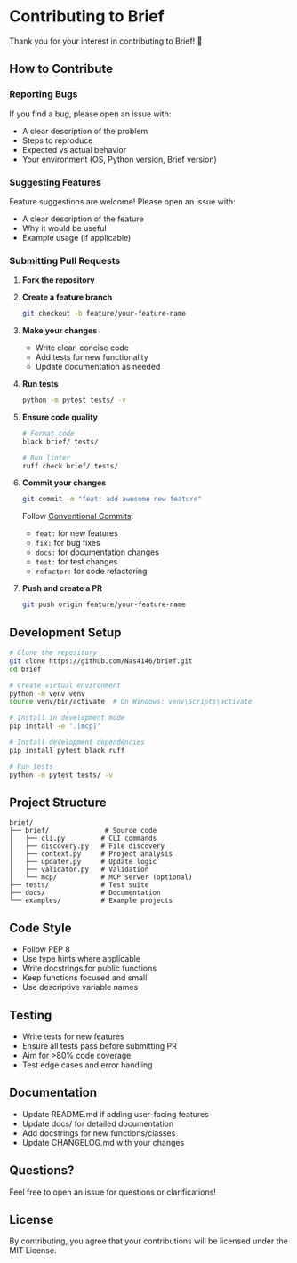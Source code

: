 # Contributing to Brief

Thank you for your interest in contributing to Brief! 🎉

## How to Contribute

### Reporting Bugs

If you find a bug, please open an issue with:
- A clear description of the problem
- Steps to reproduce
- Expected vs actual behavior
- Your environment (OS, Python version, Brief version)

### Suggesting Features

Feature suggestions are welcome! Please open an issue with:
- A clear description of the feature
- Why it would be useful
- Example usage (if applicable)

### Submitting Pull Requests

1. **Fork the repository**
2. **Create a feature branch**
   ```bash
   git checkout -b feature/your-feature-name
   ```

3. **Make your changes**
   - Write clear, concise code
   - Add tests for new functionality
   - Update documentation as needed

4. **Run tests**
   ```bash
   python -m pytest tests/ -v
   ```

5. **Ensure code quality**
   ```bash
   # Format code
   black brief/ tests/
   
   # Run linter
   ruff check brief/ tests/
   ```

6. **Commit your changes**
   ```bash
   git commit -m "feat: add awesome new feature"
   ```
   
   Follow [Conventional Commits](https://www.conventionalcommits.org/):
   - `feat:` for new features
   - `fix:` for bug fixes
   - `docs:` for documentation changes
   - `test:` for test changes
   - `refactor:` for code refactoring

7. **Push and create a PR**
   ```bash
   git push origin feature/your-feature-name
   ```

## Development Setup

```bash
# Clone the repository
git clone https://github.com/Nas4146/brief.git
cd brief

# Create virtual environment
python -m venv venv
source venv/bin/activate  # On Windows: venv\Scripts\activate

# Install in development mode
pip install -e '.[mcp]'

# Install development dependencies
pip install pytest black ruff

# Run tests
python -m pytest tests/ -v
```

## Project Structure

```
brief/
├── brief/              # Source code
│   ├── cli.py         # CLI commands
│   ├── discovery.py   # File discovery
│   ├── context.py     # Project analysis
│   ├── updater.py     # Update logic
│   ├── validator.py   # Validation
│   └── mcp/           # MCP server (optional)
├── tests/             # Test suite
├── docs/              # Documentation
└── examples/          # Example projects
```

## Code Style

- Follow PEP 8
- Use type hints where applicable
- Write docstrings for public functions
- Keep functions focused and small
- Use descriptive variable names

## Testing

- Write tests for new features
- Ensure all tests pass before submitting PR
- Aim for >80% code coverage
- Test edge cases and error handling

## Documentation

- Update README.md if adding user-facing features
- Update docs/ for detailed documentation
- Add docstrings for new functions/classes
- Update CHANGELOG.md with your changes

## Questions?

Feel free to open an issue for questions or clarifications!

## License

By contributing, you agree that your contributions will be licensed under the MIT License.
